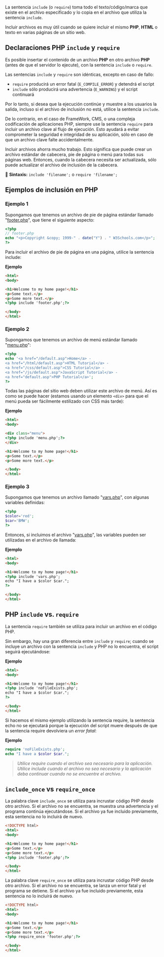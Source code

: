 La sentencia `include` (o `require`) toma todo el texto/código/marca que existe en el archivo especificado y lo copia en el archivo que utiliza la sentencia `include`.

Incluir archivos es muy útil cuando se quiere incluir el mismo **PHP**, **HTML** o texto en varias páginas de un sitio web.

## Declaraciones PHP `include` y `require`

Es posible insertar el contenido de un archivo **PHP** en otro archivo **PHP** (antes de que el servidor lo ejecute), con la sentencia `include` o `require`.

Las sentencias `include` y `require` son idénticas, excepto en caso de fallo:

* `require` producirá un error fatal (`E_COMPILE_ERROR`) y detendrá el script
* `include` sólo producirá una advertencia (`E_WARNING`) y el script continuará

Por lo tanto, si desea que la ejecución continúe y muestre a los usuarios la salida, incluso si el archivo de inclusión no está, utilice la sentencia `include`. 

De lo contrario, en el caso de FrameWork, CMS, o una compleja codificación de aplicaciones PHP, siempre use la sentencia `require` para incluir un archivo clave al flujo de ejecución. Esto ayudará a evitar comprometer la seguridad e integridad de su aplicación, sólo en caso de que un archivo clave falte accidentalmente.

Incluir archivos ahorra mucho trabajo. Esto significa que puede crear un archivo estándar de cabecera, pie de página o menú para todas sus páginas web. Entonces, cuando la cabecera necesita ser actualizada, sólo puede actualizar el archivo de inclusión de la cabecera.

📏 **Sintaxis:** `include 'filename';` o `require 'filename';`

## Ejemplos de inclusión en PHP

### Ejemplo 1

Supongamos que tenemos un archivo de pie de página estándar llamado "[footer.php](footer.php)", que tiene el siguiente aspecto:

```php
<?php
// footer.php
echo "<p>Copyright &copy; 1999-" . date("Y") . " W3Schools.com</p>";
?>
```

Para incluir el archivo de pie de página en una página, utilice la sentencia include:

**Ejemplo**
```html
<html>
<body>

<h1>Welcome to my home page!</h1>
<p>Some text.</p>
<p>Some more text.</p>
<?php include 'footer.php';?>

</body>
</html>
```

### Ejemplo 2

Supongamos que tenemos un archivo de menú estándar llamado "[menu.php](menu.php)":

```php
<?php
echo '<a href="/default.asp">Home</a> -
<a href="/html/default.asp">HTML Tutorial</a> -
<a href="/css/default.asp">CSS Tutorial</a> -
<a href="/js/default.asp">JavaScript Tutorial</a> -
<a href="default.asp">PHP Tutorial</a>';
?>
```

Todas las páginas del sitio web deben utilizar este archivo de menú. Así es como se puede hacer (estamos usando un elemento `<div>` para que el menú pueda ser fácilmente estilizado con CSS más tarde):

**Ejemplo**

```html
<html>
<body>

<div class="menu">
<?php include 'menu.php';?>
</div>

<h1>Welcome to my home page!</h1>
<p>Some text.</p>
<p>Some more text.</p>

</body>
</html>
```

### Ejemplo 3

Supongamos que tenemos un archivo llamado "[vars.php](vars.php)", con algunas variables definidas:

```php
<?php
$color='red';
$car='BMW';
?>
```

Entonces, si incluimos el archivo "[vars.php](vars.php)", las variables pueden ser utilizadas en el archivo de llamada:

**Ejemplo**
```html
<html>
<body>

<h1>Welcome to my home page!</h1>
<?php include 'vars.php';
echo "I have a $color $car.";
?>

</body>
</html>
```

## PHP `include` vs. `require`

La sentencia `require` también se utiliza para incluir un archivo en el código PHP.

Sin embargo, hay una gran diferencia entre `include` y `require`; cuando se incluye un archivo con la sentencia `include` y PHP no lo encuentra, el script seguirá ejecutándose:

**Ejemplo**

```html
<html>
<body>

<h1>Welcome to my home page!</h1>
<?php include 'noFileExists.php';
echo "I have a $color $car.";
?>

</body>
</html>
```

Si hacemos el mismo ejemplo utilizando la sentencia require, la sentencia echo no se ejecutará porque la ejecución del script muere después de que la sentencia require devolviera un _error fatal_:

**Ejemplo**
```php
require 'noFileExists.php';
echo "I have a $color $car.";
```

> _Utilice require cuando el archivo sea necesario para la aplicación._
> _Utilice include cuando el archivo no sea necesario y la aplicación deba continuar cuando no se encuentre el archivo._

## `include_once` vs `require_once`

La palabra clave `include_once` se utiliza para incrustar código PHP desde otro archivo. Si el archivo no se encuentra, se muestra una advertencia y el programa continúa ejecutándose. Si el archivo ya fue incluido previamente, esta sentencia no lo incluirá de nuevo.

```html
<!DOCTYPE html>
<html>
<body>

<h1>Welcome to my home page!</h1>
<p>Some text.</p>
<p>Some more text.</p>
<?php include 'footer.php';?>

</body>
</html>
```

La palabra clave `require_once` se utiliza para incrustar código PHP desde otro archivo. Si el archivo no se encuentra, se lanza un error fatal y el programa se detiene. Si el archivo ya fue incluido previamente, esta sentencia no lo incluirá de nuevo.

```html
<!DOCTYPE html>
<html>
<body>

<h1>Welcome to my home page!</h1>
<p>Some text.</p>
<p>Some more text.</p>
<?php require_once 'footer.php';?>

</body>
</html>
```